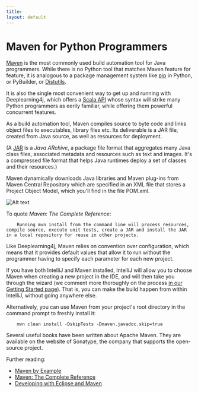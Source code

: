 ```yaml
---
title: 
layout: default
---
```


# Maven for Python Programmers

[Maven](https://en.wikipedia.org/wiki/Apache_Maven) is the most commonly used build automation tool for Java programmers. While there is no Python tool that matches Maven feature for feature, it is analogous to a package management system like [pip](https://en.wikipedia.org/wiki/Pip_(package_manager)) in Python, or PyBuilder, or [Distutils](http://docs.activestate.com/activepython/3.2/diveintopython3/html/packaging.html). 

It is also the single most convenient way to get up and running with Deeplearning4j, which offers a [Scala API](http://nd4j.org/scala.html) whose syntax will strike many Python programmers as eerily familiar, while offering them powerful concurrent features. 

As a build automation tool, Maven compiles source to byte code and links object files to executables, library files etc. Its deliverable is a JAR file, created from Java source, as well as resources for deployment. 

(A [JAR](https://en.wikipedia.org/wiki/JAR_%28file_format%29) is a *Java ARchive*, a package file format that aggregates many Java class files, associated metadata and resources such as text and images. It's a compressed file format that helps Java runtimes  deploy a set of classes and their resources.) 

Maven dynamically downloads Java libraries and Maven plug-ins from Maven Central Repository which are specified in an XML file that stores a Project Object Model, which you'll find in the file POM.xml. 

![Alt text](../img/how_maven_works.png)

To quote *Maven: The Complete Reference*: 

		Running mvn install from the command line will process resources, compile source, execute unit tests, create a JAR and install the JAR in a local repository for reuse in other projects. 

Like Deeplearning4j, Maven relies on convention over configuration, which means that it provides default values that allow it to run without the programmer having to specify each parameter for each new project. 

If you have both IntelliJ and Maven installed, IntelliJ will allow you to choose Maven when creating a new project in the IDE, and will then take you through the wizard (we comment more thoroughly on the process [in our Getting Started page](http://nd4j.org/getstarted.html#maven)). That is, you can make the build happen from within IntelliJ, without going anywhere else. 

Alternatively, you can use Maven from your project's root directory in the command prompt to freshly install it:

		mvn clean install -DskipTests -Dmaven.javadoc.skip=true

Several useful books have been written about Apache Maven. They are available on the website of Sonatype, the company that supports the open-source project. 

Further reading:

* [Maven by Example](https://books.sonatype.com/mvnex-book/reference/public-book.html)
* [Maven: The Complete Reference](https://books.sonatype.com/mvnref-book/reference/public-book.html)
* [Developing with Eclipse and Maven](https://books.sonatype.com/m2eclipse-book/reference/)

